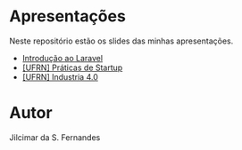# Apresentações

Neste repositório estão os slides das minhas apresentações.

- [Introdução ao Laravel](https://jilcimar.github.io/presentations/laravel/)
- [[UFRN] Práticas de Startup](https://jilcimar.github.io/presentations/startup/)
- [[UFRN] Industria 4.0](https://jilcimar.github.io/presentations/industria-4.0/)

# Autor

Jilcimar da S. Fernandes
